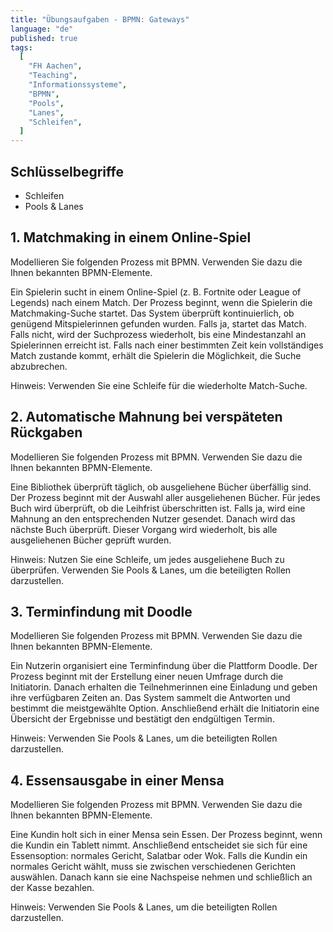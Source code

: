 ```yaml
---
title: "Übungsaufgaben - BPMN: Gateways"
language: "de"
published: true
tags:
  [
    "FH Aachen",
    "Teaching",
    "Informationssysteme",
    "BPMN",
    "Pools",
    "Lanes",
    "Schleifen",
  ]
---
```


## Schlüsselbegriffe

- Schleifen
- Pools & Lanes

## 1. Matchmaking in einem Online-Spiel

Modellieren Sie folgenden Prozess mit BPMN. Verwenden Sie dazu die Ihnen
bekannten BPMN-Elemente.

Ein Spielerin sucht in einem Online-Spiel (z. B. Fortnite oder League of
Legends) nach einem Match. Der Prozess beginnt, wenn die Spielerin die
Matchmaking-Suche startet. Das System überprüft kontinuierlich, ob genügend
Mitspielerinnen gefunden wurden. Falls ja, startet das Match. Falls nicht, wird
der Suchprozess wiederholt, bis eine Mindestanzahl an Spielerinnen erreicht
ist. Falls nach einer bestimmten Zeit kein vollständiges Match zustande kommt,
erhält die Spielerin die Möglichkeit, die Suche abzubrechen.

Hinweis: Verwenden Sie eine Schleife für die wiederholte Match-Suche.

## 2. Automatische Mahnung bei verspäteten Rückgaben

Modellieren Sie folgenden Prozess mit BPMN. Verwenden Sie dazu die Ihnen
bekannten BPMN-Elemente.

Eine Bibliothek überprüft täglich, ob ausgeliehene Bücher überfällig sind. Der
Prozess beginnt mit der Auswahl aller ausgeliehenen Bücher. Für jedes Buch wird
überprüft, ob die Leihfrist überschritten ist. Falls ja, wird eine Mahnung an
den entsprechenden Nutzer gesendet. Danach wird das nächste Buch überprüft.
Dieser Vorgang wird wiederholt, bis alle ausgeliehenen Bücher geprüft wurden.

Hinweis: Nutzen Sie eine Schleife, um jedes ausgeliehene Buch zu überprüfen.
Verwenden Sie Pools & Lanes, um die beteiligten Rollen darzustellen.

## 3. Terminfindung mit Doodle

Modellieren Sie folgenden Prozess mit BPMN. Verwenden Sie dazu die Ihnen
bekannten BPMN-Elemente.

Ein Nutzerin organisiert eine Terminfindung über die Plattform Doodle. Der
Prozess beginnt mit der Erstellung einer neuen Umfrage durch die Initiatorin.
Danach erhalten die Teilnehmerinnen eine Einladung und geben ihre verfügbaren
Zeiten an. Das System sammelt die Antworten und bestimmt die meistgewählte
Option. Anschließend erhält die Initiatorin eine Übersicht der Ergebnisse und
bestätigt den endgültigen Termin.

Hinweis: Verwenden Sie Pools & Lanes, um die beteiligten Rollen darzustellen.

## 4. Essensausgabe in einer Mensa

Modellieren Sie folgenden Prozess mit BPMN. Verwenden Sie dazu die Ihnen
bekannten BPMN-Elemente.

Eine Kundin holt sich in einer Mensa sein Essen. Der Prozess beginnt, wenn die
Kundin ein Tablett nimmt. Anschließend entscheidet sie sich für eine
Essensoption: normales Gericht, Salatbar oder Wok. Falls die Kundin ein normales
Gericht wählt, muss sie zwischen verschiedenen Gerichten auswählen. Danach kann
sie eine Nachspeise nehmen und schließlich an der Kasse bezahlen.

Hinweis: Verwenden Sie Pools & Lanes, um die beteiligten Rollen darzustellen.

